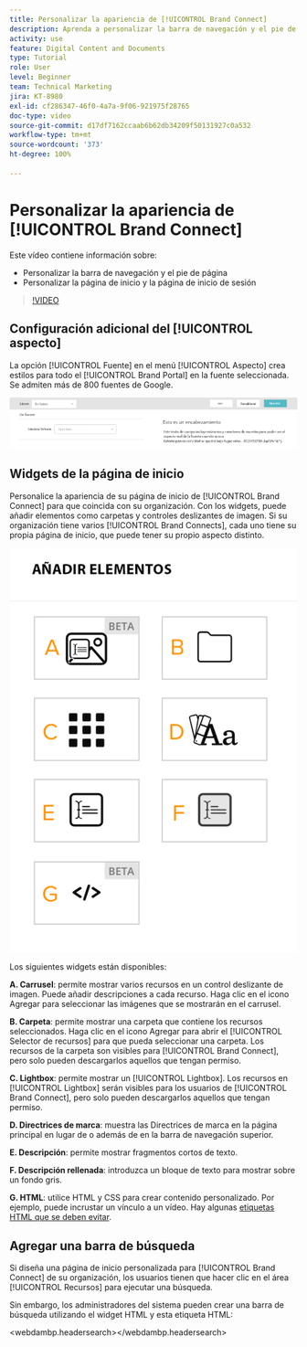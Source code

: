 ```yaml
---
title: Personalizar la apariencia de [!UICONTROL Brand Connect]
description: Aprenda a personalizar la barra de navegación y el pie de página, así como la página de inicio y la página de inicio de sesión en [!UICONTROL Brand Connect] para [!UICONTROL Workfront DAM].
activity: use
feature: Digital Content and Documents
type: Tutorial
role: User
level: Beginner
team: Technical Marketing
jira: KT-8980
exl-id: cf286347-46f0-4a7a-9f06-921975f28765
doc-type: video
source-git-commit: d17df7162ccaab6b62db34209f50131927c0a532
workflow-type: tm+mt
source-wordcount: '373'
ht-degree: 100%

---
```


# Personalizar la apariencia de [!UICONTROL Brand Connect]

Este vídeo contiene información sobre:

* Personalizar la barra de navegación y el pie de página
* Personalizar la página de inicio y la página de inicio de sesión

>[!VIDEO](https://video.tv.adobe.com/v/335242/?quality=12&learn=on&enablevpops)

## Configuración adicional del [!UICONTROL aspecto]

La opción [!UICONTROL Fuente] en el menú [!UICONTROL Aspecto] crea estilos para todo el [!UICONTROL Brand Portal] en la fuente seleccionada. Se admiten más de 800 fuentes de Google.

![La opción [!UICONTROL Fuente] en el estilo de menú [!UICONTROL Aspecto] para [!UICONTROL Brand Portal]](assets/02-brand-connect-appearance-font.png)

## Widgets de la página de inicio

Personalice la apariencia de su página de inicio de [!UICONTROL Brand Connect] para que coincida con su organización. Con los widgets, puede añadir elementos como carpetas y controles deslizantes de imagen. Si su organización tiene varios [!UICONTROL Brand Connects], cada uno tiene su propia página de inicio, que puede tener su propio aspecto distinto.

![Captura de pantalla de los widgets disponibles para su página de inicio de [!UICONTROL Brand Connect] ](assets/03-brand-connect-home-page-widgets.png)

Los siguientes widgets están disponibles:

**A. Carrusel**: permite mostrar varios recursos en un control deslizante de imagen. Puede añadir descripciones a cada recurso. Haga clic en el icono Agregar para seleccionar las imágenes que se mostrarán en el carrusel.

**B. Carpeta**: permite mostrar una carpeta que contiene los recursos seleccionados. Haga clic en el icono Agregar para abrir el [!UICONTROL Selector de recursos] para que pueda seleccionar una carpeta. Los recursos de la carpeta son visibles para [!UICONTROL Brand Connect], pero solo pueden descargarlos aquellos que tengan permiso.

**C. Lightbox**: permite mostrar un [!UICONTROL Lightbox]. Los recursos en [!UICONTROL Lightbox] serán visibles para los usuarios de [!UICONTROL Brand Connect], pero solo pueden descargarlos aquellos que tengan permiso.

**D. Directrices de marca**: muestra las Directrices de marca en la página principal en lugar de o además de en la barra de navegación superior.

**E. Descripción**: permite mostrar fragmentos cortos de texto.

**F. Descripción rellenada**: introduzca un bloque de texto para mostrar sobre un fondo gris.

**G. HTML**: utilice HTML y CSS para crear contenido personalizado. Por ejemplo, puede incrustar un vínculo a un vídeo. Hay algunas [etiquetas HTML que se deben evitar](https://www.damsuccess.com/hc/en-us/articles/206170043-Brand-Connect-Admin-Guide#html).

## Agregar una barra de búsqueda

Si diseña una página de inicio personalizada para [!UICONTROL Brand Connect] de su organización, los usuarios tienen que hacer clic en el área [!UICONTROL Recursos] para ejecutar una búsqueda.

Sin embargo, los administradores del sistema pueden crear una barra de búsqueda utilizando el widget HTML y esta etiqueta HTML:

&lt;webdambp.headersearch>&lt;/webdambp.headersearch>
